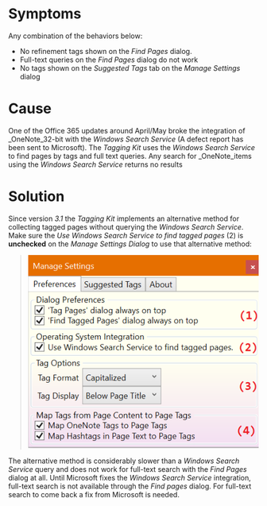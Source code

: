 # Symptoms

Any combination of the behaviors below:

* No refinement tags shown on the _Find Pages_ dialog.
* Full-text queries on the _Find Pages_ dialog do not work
* No tags shown on the _Suggested Tags_ tab on the _Manage Settings_ dialog 

# Cause

One of the Office 365 updates around April/May broke the integration of _OneNote_32-bit with the _Windows Search Service_ (A defect report has been sent to Microsoft). The _Tagging Kit_ uses the
_Windows Search Service_ to find pages by tags and full text queries. Any search for _OneNote_items using the _Windows Search Service_ returns no results

# Solution

Since version *3.1* the _Tagging Kit_ implements an alternative method for collecting tagged pages without querying the _Windows Search Service_. Make sure the _Use Windows Search Service to find tagged pages_ (2) is **unchecked** on the _Manage Settings Dialog_ to use that alternative method:

>![Preferences Tab](../Usage/Settings/Tabs/images/PreferencesTab.png)

The alternative method is considerably slower than a _Windows Search Service_ query and does not work for full-text search with the _Find Pages_ dialog at all. Until Microsoft fixes the _Windows Search Service_ integration, full-text search is not available through the _Find pages_ dialog. For full-text search to come back a fix from Microsoft is needed.
